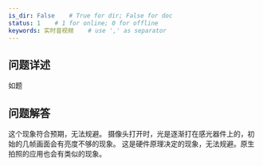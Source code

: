 ```yaml
---
is_dir: False    # True for dir; False for doc
status: 1    # 1 for online; 0 for offline
keywords: 实时音视频    # use ',' as separator
---
```


## 问题详述

如题

## 问题解答

这个现象符合预期，无法规避。
摄像头打开时，光是逐渐打在感光器件上的，初始的几帧画面会有亮度不够的现象。
这是硬件原理决定的现象，无法规避。原生拍照的应用也会有类似的现象。
